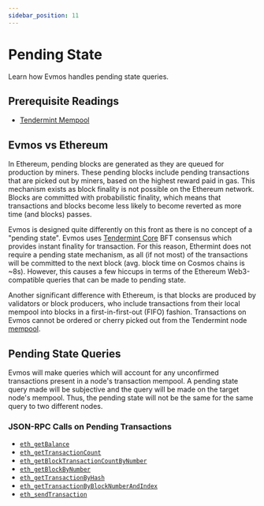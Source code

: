 ```yaml
---
sidebar_position: 11
---
```


# Pending State

Learn how Evmos handles pending state queries.

## Prerequisite Readings

- [Tendermint Mempool](https://docs.tendermint.com/master/tendermint-core/mempool/) 

## Evmos vs Ethereum

In Ethereum, pending blocks are generated as they are queued for production by miners. These pending
blocks include pending transactions that are picked out by miners, based on the highest reward paid
in gas. This mechanism exists as block finality is not possible on the Ethereum network. Blocks are
committed with probabilistic finality, which means that transactions and blocks become less likely
to become reverted as more time (and blocks) passes.

Evmos is designed quite differently on this front as there is no concept of a "pending state".
Evmos uses [Tendermint Core](https://docs.tendermint.com/) BFT consensus which provides instant
finality for transaction. For this reason, Ethermint does not require a pending state mechanism, as
all (if not most) of the transactions will be committed to the next block (avg. block time on Cosmos chains is ~8s). However, this causes a
few hiccups in terms of the Ethereum Web3-compatible queries that can be made to pending state.

Another significant difference with Ethereum, is that blocks are produced by validators or block producers, who include transactions from their local mempool into blocks in a
first-in-first-out (FIFO) fashion. Transactions on Evmos cannot be ordered or cherry picked out from the Tendermint node [mempool](https://docs.tendermint.com/master/tendermint-core/mempool/).

## Pending State Queries

Evmos will make queries which will account for any unconfirmed transactions present in a node's
transaction mempool. A pending state query made will be subjective and the query will be made on the
target node's mempool. Thus, the pending state will not be the same for the same query to two
different nodes.

### JSON-RPC Calls on Pending Transactions

- [`eth_getBalance`](./../../develop/build-a-dApp/clients/ethereum-JSON-RPC/json-rpc-methods#eth_getbalance)
- [`eth_getTransactionCount`](./../../develop/build-a-dApp/clients/ethereum-JSON-RPC/json-rpc-methods#eth-gettransactioncount)
- [`eth_getBlockTransactionCountByNumber`](./../../develop/build-a-dApp/clients/ethereum-JSON-RPC/json-rpc-methods#eth-getblocktransactioncountbynumber)
- [`eth_getBlockByNumber`](./../../develop/build-a-dApp/clients/ethereum-JSON-RPC/json-rpc-methods#eth-getblockbynumber)
- [`eth_getTransactionByHash`](./../../develop/build-a-dApp/clients/ethereum-JSON-RPC/json-rpc-methods#eth-gettransactionbyhash)
- [`eth_getTransactionByBlockNumberAndIndex`](./../../develop/build-a-dApp/clients/ethereum-JSON-RPC/json-rpc-methods#eth-gettransactionbyblockhashandindex)
- [`eth_sendTransaction`](./../../develop/build-a-dApp/clients/ethereum-JSON-RPC/json-rpc-methods#eth-sendtransaction)